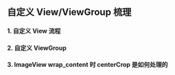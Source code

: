 ## 自定义 View/ViewGroup 梳理

#### 1. 自定义 View 流程

#### 2. 自定义 ViewGroup

#### 3. ImageView wrap_content 时 centerCrop 是如何处理的

